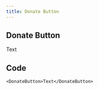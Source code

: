 ```yaml
---
title: Donate Button
---
```

## Donate Button

<DonateButton>Text</DonateButton>

## Code

```vue
<DonateButton>Text</DonateButton>
```